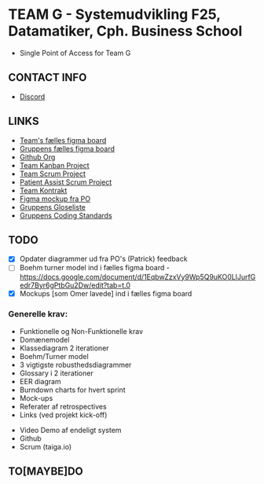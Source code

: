 # TEAM G - Systemudvikling F25, Datamatiker, Cph. Business School

 - Single Point of Access for Team G

## CONTACT INFO

 - [Discord](https://discord.com/channels/1333369587655512094/1333369588259487788)

## LINKS

 - [Team's fælles figma board](https://www.figma.com/files/team/1346418817075902757/project/363777174/TEAM-G-SYSDAT?fuid=1346418812779593047)
 - [Gruppens fælles figma board](https://www.figma.com/board/Sbp4H9WZRPnayBUYIYmAPO/SYS---PatientAssitent?node-id=0-1&p=f&t=A017u6onc3ecmg0z-0)
 - [Github Org](https://github.com/SYSDAT-PATIENT-ASSIST)
 - [Team Kanban Project](https://tree.taiga.io/project/oskar123456-sysdatf25-teamg-1/timeline)
 - [Team Scrum Project](https://tree.taiga.io/project/oskar123456-sysdatf25-teamg/timeline)
 - [Patient Assist Scrum Project](https://tree.taiga.io/project/cphkev-patientassist/timeline)
 - [Team Kontrakt](...)
 - [Figma mockup fra PO](https://www.figma.com/design/nOCPprYZkvRbSGu1NDOjXT/Untitled?node-id=26-6)
 - [Gruppens Gloseliste](https://docs.google.com/spreadsheets/d/1zgOaNeKqX33QMpb4rVPhd2uGUcbd71siKFI1JC7giWk/edit?gid=0#gid=0)
 - [Gruppens Coding Standards](https://docs.google.com/document/d/1rrNmIAPk9XwUih-2_Fa2bioXGrGzXFPR/edit?usp=sharing&ouid=116134997356646365901&rtpof=true&sd=true)

## TODO

 - [x] Opdater diagrammer ud fra PO's (Patrick) feedback
 - [ ] Boehm turner model ind i fælles figma board - https://docs.google.com/document/d/1EqbwZzxVy9Wp5Q9uKO0LlJurfGedr7Byr6gPtbGu2Dw/edit?tab=t.0
 - [x] Mockups [som Omer lavede] ind i fælles figma board

### Generelle krav:

 - Funktionelle og Non-Funktionelle krav
 - Domænemodel
 - Klassediagram 2 iterationer
 - Boehm/Turner model
 - 3 vigtigste robusthedsdiagrammer
 - Glossary i 2 iterationer
 - EER diagram
 - Burndown charts for hvert sprint
 - Mock-ups
 - Referater af retrospectives
 - Links (ved projekt kick-off)
  +  Video Demo af endeligt system
  +  Github
  +  Scrum (taiga.io)

## TO[MAYBE]DO

